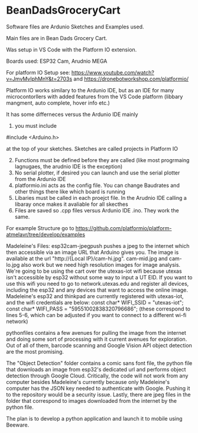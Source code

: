 # BeanDadsGroceryCart
Software files are Ardunio Sketches and Examples used.

Main files are in Bean Dads Grocery Cart.

Was setup in VS Code with the Platform IO extension. 

Boards used: ESP32 Cam, Arudnio MEGA

For platform IO Setup see: https://www.youtube.com/watch?v=JmvMvIphMnY&t=2703s and https://dronebotworkshop.com/platformio/

Platform IO works similary to the Ardunio IDE, but as an IDE for many microcontorllers with added features from the VS Code platform (libbary mangment, auto complete,
hover info etc.)

It has some differneces versus the Ardunio IDE mainly

1) you must include 

  #include <Arduino.h>

  at the top of your sketches. Sketches are called projects in Platform IO 
  
2) Functions must be defined before they are called (like most progrmaing lagnugaes, the arudnio IDE is the exception)
3) No serial plotter, if desired you can launch and use the serial plotter from the Ardunio IDE
4) platformio.ini acts as the config file. You can change Baudrates and other things there like which board is running
5) Libaries must be called in each proejct file. In the Arudnio IDE calling a libaray once makes it avaliable for all skecthes
6) Files are saved so .cpp files versus Ardunio IDE .ino. They work the same.


For example Structure go to https://github.com/platformio/platform-atmelavr/tree/develop/examples


Madeleine's Files:
esp32cam-jpegpush pushes a jpeg to the internet which then accessible via an image URL that Arduino gives you. 
The image is available at the url "http://{Local IP}/cam-hi.jpg".
cam-mid.jpg and cam-lo.jpg also work but we need high resolution images for image analysis.
We're going to be using the cart over the utexas-iot wifi because utexas isn't accessible by esp32 without some way to input a UT EID. If you want to use this wifi you need to go to network.utexas.edu
and register all devices, including the esp32 and any devices that want to access the online image.
Madeleine's esp32 and thinkpad are currently registered with utexas-iot, and the wifi credentials are below:
const char* WIFI_SSID = "utexas-iot";
const char* WIFI_PASS = "59551002838320796686";
(these correspond to lines 5-6, which can be adjusted if you want to connect to a different wi-fi network)

pythonfiles contains a few avenues for pulling the image from the internet and doing some sort of processing with it
current avenues for exploration. Out of all of them, barcode scanning and Google Vision API object detection are the most promising.

The "Object Detection" folder contains a comic sans font file, the python file that downloads an image from esp32's dedicated url and performs object detection through Google Cloud. Critically, the code will not work from any computer besides Madeleine's currently because only Madeleine's computer has the JSON key needed to authenticate with Google. Pushing it to the repository would be a security issue. Lastly, there are jpeg files in the folder that correspond to images downloaded from the internet by the python file.

The plan is to develop a python application and launch it to mobile using Beeware.